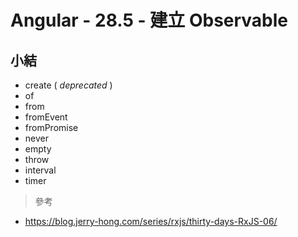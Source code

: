 # Angular - 28.5 - 建立 Observable

## 小結
* create ( *deprecated* )
* of
* from
* fromEvent
* fromPromise
* never
* empty
* throw
* interval
* timer

> 參考 
* https://blog.jerry-hong.com/series/rxjs/thirty-days-RxJS-06/